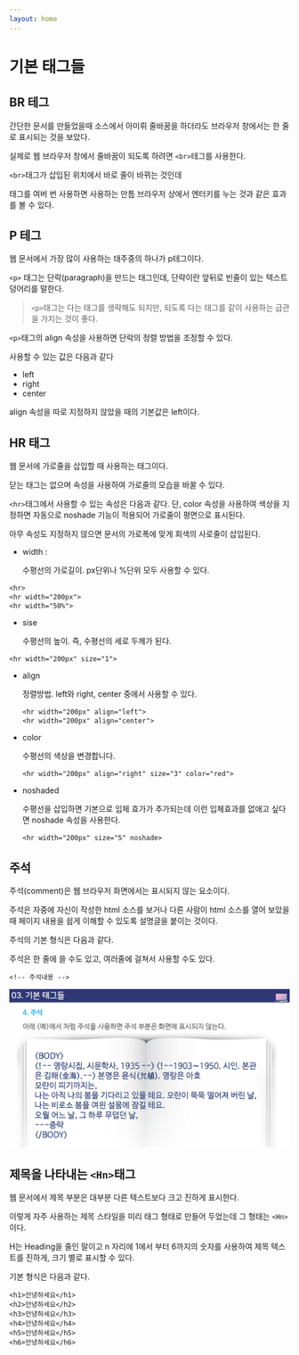 ```yaml
---
layout: home
---
```


# 기본 태그들



## BR 테그

간단한 문서를 만들었을때 소스에서 아미뤼 줄바꿈을 하더라도 브라우저 창에서는 한 줄로 표시되는 것을 보았다.

실제로 웹 브라우저 창에서 줄바꿈이 되도록 하려면 `<br>`테그를 사용한다.



`<br>`태그가 삽입된 위치에서 바로 줄이 바뀌는 것인데

태그를 여버 번 사용하면 사용하는 만틈 브라우저 상에서 엔터키를 누는 것과 같은 효과를 볼 수 있다.





## P 테그

웹 문서에서 가장 많이 사용하는 태주중의 하나가 p테그이다.

`<p>` 태그는 단락(paragraph)을 만드는 태그인데, 단략이란 앞뒤로 빈줄이 있는 텍스트 덩어리를 말한다.



> `<p>`태그는 다는 태그를 생략해도 되지만, 되도록 다는 태그를 같이 사용하는 급관을 가지는 것이 좋다.



`<p>`태그의 align 속성을 사용하면 단락의 정렬 방법을 조정할 수 있다.

사용할 수 있는 값은 다음과 같다

* left
* right
* center

align  속성을 따로 지정하지 않았을 때의 기본값은 left이다.





## HR 태그

웹 문서에 가로줄을 삽입할 때 사용하는 태그이다.

닫는 태그는 없으며 속성을 사용하여 가로줄의 모습을 바꿀 수 있다.

`<hr>`태그에서 사용할 수 있는 속성은 다음과 같다. 단, color 속성을 사용하여 색상을 지정하면 자동으로 noshade 기능이 적용되어 가로줄이 평면으로 표시된다.

아무 속성도 지정하지 않으면 문서의 가로폭에 맞게 회색의 사로줄이 삽입된다.



* width : 

  수평선의 가로길이. px단위나 %단위 모두 사용할 수 있다.

```
<hr>
<hr width="200px">
<hr width="50%">
```



* sise

  수평선의 높이. 즉, 수평선의 세로 두께가 된다.

```
<hr width="200px" size="1">
```



* align

  정렬방법. left와 right, center 중에서 사용할 수 있다.

  ```
  <hr width="200px" align="left">
  <hr width="200px" align="center">
  ```

  

* color

  수평선의 색상을 변경합니다.

  ```
  <hr width="200px" align="right" size="3" color="red">
  ```

* noshaded

  수평선을 삽입하면 기본으로 입체 효가가 추가되는데 이런 입체효과를 없애고 싶다면 noshade 속성을 사용한다.

  ````
  <hr width="200px" size="5" noshade>
  ````

  



## 주석

주석(comment)은 웹 브라우저 화면에서는 표시되지 않는 요소이다.

주석은 자중에 자신이 작성한 html 소스를 보거나 다른 사람이 html 소스를 열어 보았을 때 페이지 내용을 쉽게 이해할 수 있도록 설명글을 붙이는 것이다.

주석의 기본 형식은 다음과 같다.



주석은 한 줄에 쓸 수도 있고, 여러줄에 걸쳐서 사용할 수도 있다.



```
<!-- 주석내용 -->
```







![html501_44](./img/html501_44.png)





## 제목을 나타내는 `<Hn>`태그

웹 문서에서 제목 부분은 대부분 다른 텍스트보다 크고 진하게 표시한다.

이렇게 자주 사용하는 제목 스타일을 미리 태그 형태로 만들어 두었는데 그 형태는 `<Hn>`이다.



H는 Heading을 줄인 말이고 n 자리에 1에서 부터 6까지의 숫자를 사용하여 제목 텍스트를 진하게, 크기 별로 표시할 수 있다.

기본 형식은 다음과 같다.



```
<h1>안녕하세요</h1>
<h2>안녕하세요</h2>
<h3>안녕하세요</h3>
<h4>안녕하세요</h4>
<h5>안녕하세요</h5>
<h6>안녕하세요</h6>
```





